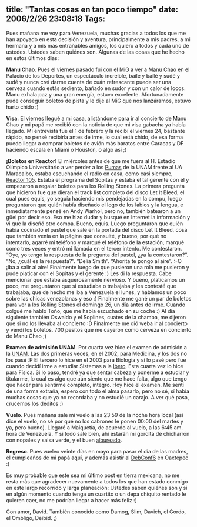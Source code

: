 title: "Tantas cosas en tan poco tiempo"
date: 2006/2/26 23:08:18
Tags: 
---
<p>Pues mañana me voy para Venezuela, muchas gracias a todos los que me han apoyado en esta decisión y aventura, principalmente a mis padres, a mi hermana y a mis más entrañables amigos, los quiero a todos y cada uno de ustedes. Ustedes saben quiénes son. Algunas de las cosas que he hecho en estos últimos días:</p>

<p><strong>Manu Chao</strong>. Pues el viernes pasado fui con el <a target="_blank" href="http://www.mig-29.net/">MiG</a> a ver a <a target="_blank" href="http://en.wikipedia.org/wiki/Manu%20Chao">Manu Chao</a> en el Palacio de los Deportes, un espectáculo increíble, bailé y bailé y sudé y sudé y nunca creí darme cuenta de cuán refrescante puede ser una cerveza cuando estás sediento, bañado en sudor y con un calor de locos. Manu exhala paz y una gran energía, estuvo excelente. Afortunadamente pude conseguir boletos de pista y le dije al MiG que nos lanzáramos, estuvo harto chido :)</p>

<p><strong>Visa</strong>. El viernes llegué a mi casa, alistándome para ir al concierto de Manu Chao y mi papá me recibió con la noticia de que mi visa gabacha ya había llegado. Mi entrevista fue el 1 de febrero y la recibí el viernes 24, bastante rápido, no pensé recibirla antes de irme, lo cual está chido, de esa forma puedo llegar a comprar boletos de avión más baratos entre Caracas y DF haciendo escala en Miami o Houston, o algo así ;)</p>

<p><strong>¡Boletos en Reactor!</strong> El miércoles antes de que me fuera al H. Estadio Olímpico Universitario a ver perder a los <a target="_blank" href="http://www.pumasunam.com.mx">Pumas</a> de la UNAM frente al UA Maracaibo, estaba escuchando el radio en casa, como casi siempre, <a target="_blank" href="http://www.reactor105.com.mx">Reactor 105</a>. Estaba el programa del Sopitas y estaba el tal gerente con él y empezaron a regalar boletos para los Rolling Stones. La primera pregunta que hicieron fue que dieran el track list completo del disco Let It Bleed, el cual pues equis, yo seguía haciendo mis pendejadas en la compu, luego preguntaron que quién había diseñado el logo de los labios y la lengua, e inmediatamente pensé en Andy Warhol, pero no, también batearon a un güei por decir eso. Eso me hizo dudar y busqué en Internet la información y vi que la diseñó otro compa. Bueno, equis. Luego preguntaron que quién había cocinado el pastel que sale en la portada del disco Let It Bleed, cosa que también venía en la página que consulté, y bueno, por qué no intentarlo, agarré mi teléfono y marqué el teléfono de la estación, marqué como tres veces y entró mi llamada en el tercer intento. Me contestaron. &#8220;Oye, yo tengo la respuesta de la pregunta del pastel, ¿ya la contestaron?&#8221;. &#8220;No, ¿cuál es la respuesta?&#8221;. &#8220;Delia Smith&#8221;. &#8220;Ahorita te pongo al aire&#8221;. :-O ¡Iba a salir al aire! Finalmente luego de que pusieron una rola me pusieron y pude platicar con el Sopitas y el gerente :) Les di la respuesta. Cabe mencionar que estaba asquerosamente nervioso. Y bueno, platicamos un poco, me preguntaron que si estudiaba o trabajaba y les contesté que trabajaba, que de hecho me iba a Venezuela el lunes, y hablamos un poco sobre las chicas venezolanas y eso :) Finalmente me gané un par de boletos para ver a los Rolling Stones el domingo 26, un día antes de irme. Cuando colgué me habló Toño, que me había escuchado en su coche :) Al día siguiente también Oswaldo y el Soplines, cuates de la chamba, me dijeron que si no los llevaba al concierto :D Finalmente me dió weba ir al concierto y vendí los boletos. 700 pesitos que me cayeron como cerveza en concierto de Manu Chao ;)</p>

<p><strong>Examen de admisión UNAM</strong>. Por cuarta vez hice el examen de admisión a la <a target="_blank" href="http://www.escolar.unam.mx">UNAM</a>. Las dos primeras veces, en el 2002, para Medicina, y los dos no los pasé :P El tercero lo hice en el 2003 para Biología y sí lo pasé pero fue cuando decidí irme a estudiar Sistemas a la <a target="_blank" href="http://www.uia.mx">Ibero</a>. Esta cuarta vez lo hice para Física. Si lo paso, tendré ya que sentar cabeza y ponerme a estudiar y titularme, lo cual es algo que aún siento que me hace falta, algo que tengo que hacer para sentirme completo, íntegro. Hoy hice el examen. Me sentí de una forma extraña, espero con todo el alma pasarlo, pero no sé, sí había muchas cosas que ya no recordaba y no estudié un carajo. A ver qué pasa, crucemos los deditos :)</p>

<p><strong>Vuelo</strong>. Pues mañana sale mi vuelo a las 23:59 de la noche hora local (así dice el vuelo, no sé por qué no los cabrones le ponen 00:00 del martes y ya, pero bueno). Llegaré a Maiquetía, de acuerdo al vuelo, a las 6:45 am. hora de Venezuela. Y si todo sale bien, ahí estarán mi gordita de chicharrón con nopales y salsa verde, y el buen <a target="_blank" href="http://bureado.com.ve">albureado</a>.</p>

<p><strong>Regreso</strong>. Pues vuelvo veinte días en mayo para pasar el día de las madres, el cumpleaños de mi papá aquí, y además asistir al <a target="_blank" href="http://www.debconf.org/">DebConf6</a> en Oaxtepec :)</p>

<p>Es muy probable que este sea mi último post en tierra mexicana, no me resta más que agradecer nuevamente a todos los que han estado conmigo en este largo recorrido y larga planeación: Ustedes saben quiénes son y si en algún momento cuando tenga un cuartito o un depa chiquito rentado le quieren caer, no me podrían llegar a hacer más feliz :)</p>

<p>Con amor, David. También conocido como Damog, Slim, Davich, el Gordo, el Ombligo, Deibid. ;)</p>
